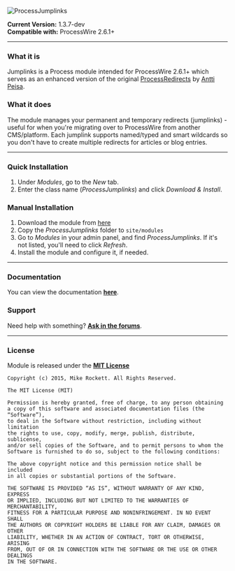 ![ProcessJumplinks](https://processwire.com/talk/uploads/monthly_08_2015/post-2289-0-28760000-1440693905.png)

**Current Version:** 1.3.7-dev<br>
**Compatible with:** ProcessWire 2.6.1+

---

### What it is

Jumplinks is a Process module intended for ProcessWire 2.6.1+ which serves as an enhanced version of the original [ProcessRedirects](http://modules.processwire.com/modules/process-redirects/) by [Antti Peisa](https://twitter.com/apeisa).

### What it does

The module manages your permanent and temporary redirects (jumplinks) - useful for when you're migrating over to ProcessWire from another CMS/platform. Each jumplink supports named/typed and smart wildcards so you don't have to create multiple redirects for articles or blog entries.

---

### Quick Installation

1. Under *Modules*, go to the *New* tab.
2. Enter the class name (*ProcessJumplinks*) and click *Download & Install*.

### Manual Installation

1. Download the module from [here](https://github.com/mikerockett/ProcessJumplinks/archive/master.zip)
2. Copy the *ProcessJumplinks* folder to `site/modules`
3. Go to *Modules* in your admin panel, and find *ProcessJumplinks*. If it's not listed, you'll need to click *Refresh*.
4. Install the module and configure it, if needed.

---

### Documentation

You can view the documentation **[here](https://github.com/mikerockett/ProcessJumplinks/wiki)**.

### Support

Need help with something? **[Ask in the forums](https://processwire.com/talk/topic/8697-jumplinks/)**.

---

### License

Module is released under the **[MIT License](http://mit-license.org/)**

```
Copyright (c) 2015, Mike Rockett. All Rights Reserved.

The MIT License (MIT)

Permission is hereby granted, free of charge, to any person obtaining
a copy of this software and associated documentation files (the “Software”),
to deal in the Software without restriction, including without limitation
the rights to use, copy, modify, merge, publish, distribute, sublicense,
and/or sell copies of the Software, and to permit persons to whom the
Software is furnished to do so, subject to the following conditions:

The above copyright notice and this permission notice shall be included
in all copies or substantial portions of the Software.

THE SOFTWARE IS PROVIDED “AS IS”, WITHOUT WARRANTY OF ANY KIND, EXPRESS
OR IMPLIED, INCLUDING BUT NOT LIMITED TO THE WARRANTIES OF MERCHANTABILITY,
FITNESS FOR A PARTICULAR PURPOSE AND NONINFRINGEMENT. IN NO EVENT SHALL
THE AUTHORS OR COPYRIGHT HOLDERS BE LIABLE FOR ANY CLAIM, DAMAGES OR OTHER
LIABILITY, WHETHER IN AN ACTION OF CONTRACT, TORT OR OTHERWISE, ARISING
FROM, OUT OF OR IN CONNECTION WITH THE SOFTWARE OR THE USE OR OTHER DEALINGS
IN THE SOFTWARE.
```